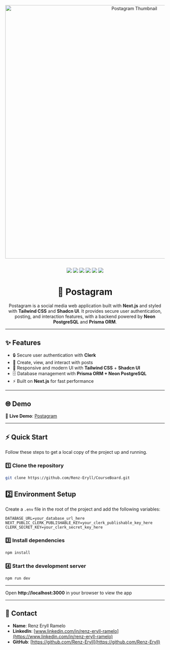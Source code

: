 <p align="center">
  <img src="./public/postagram.png" alt="Postagram Thumbnail" width="800"/>
</p>

## 
<p align="center">
  <img src="https://img.shields.io/badge/Next.js-000000?style=for-the-badge&logo=next.js&logoColor=white"/>
  <img src="https://img.shields.io/badge/TailwindCSS-38B2AC?style=for-the-badge&logo=tailwind-css&logoColor=white"/>
  <img src="https://img.shields.io/badge/Shadcn_UI-4ADE80?style=for-the-badge&logo=shadcn&logoColor=white"/>
  <img src="https://img.shields.io/badge/Neon_PostgreSQL-4169E1?style=for-the-badge&logo=postgresql&logoColor=white"/>
  <img src="https://img.shields.io/badge/Prisma-0C344B?style=for-the-badge&logo=prisma&logoColor=white"/>
  <img src="https://img.shields.io/badge/Clerk-FF4F5A?style=for-the-badge&logo=clerk&logoColor=white"/>
</p>

<h1 align="center">📱 Postagram</h1>

<p align="center">
  Postagram is a social media web application built with <b>Next.js</b> and styled with <b>Tailwind CSS</b> and <b>Shadcn UI</b>.  
  It provides secure user authentication, posting, and interaction features, with a backend powered by <b>Neon PostgreSQL</b> and <b>Prisma ORM</b>.
</p>

---

## ✨ Features
- 🔒 Secure user authentication with **Clerk**  
- 📸 Create, view, and interact with posts  
- 🎨 Responsive and modern UI with **Tailwind CSS** + **Shadcn UI**  
- 🗄️ Database management with **Prisma ORM + Neon PostgreSQL**  
- ⚡ Built on **Next.js** for fast performance  

---

## 🌐 Demo
🔗 **Live Demo**: [Postagram](#)  

---


## ⚡ Quick Start

Follow these steps to get a local copy of the project up and running.

### 1️⃣ Clone the repository

```bash
git clone https://github.com/Renz-Eryll/CourseBoard.git
```

## 2️⃣ Environment Setup

Create a `.env` file in the root of the project and add the following variables:

```env
DATABASE_URL=your_database_url_here
NEXT_PUBLIC_CLERK_PUBLISHABLE_KEY=your_clerk_publishable_key_here
CLERK_SECRET_KEY=your_clerk_secret_key_here
```

### 3️⃣ Install dependencies

```bash
npm install
```

### 4️⃣ Start the development server

```bash
npm run dev
```

---

Open **http://localhost:3000** in your browser to view the app

---

## 📧 Contact

- **Name**: Renz Eryll Ramelo
- **LinkedIn**: [www.linkedin.com/in/renz-eryll-ramelo](https://www.linkedin.com/in/renz-eryll-ramelo)
- **GitHub**: [https://github.com/Renz-Eryll](https://github.com/Renz-Eryll)

